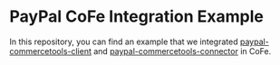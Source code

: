 # PayPal CoFe Integration Example

In this repository, you can find an example that we integrated [paypal-commercetools-client](https://www.npmjs.com/package/paypal-commercetools-client) and [paypal-commercetools-connector](https://github.com/mediaopt/paypal-commercetools-connector) in CoFe.